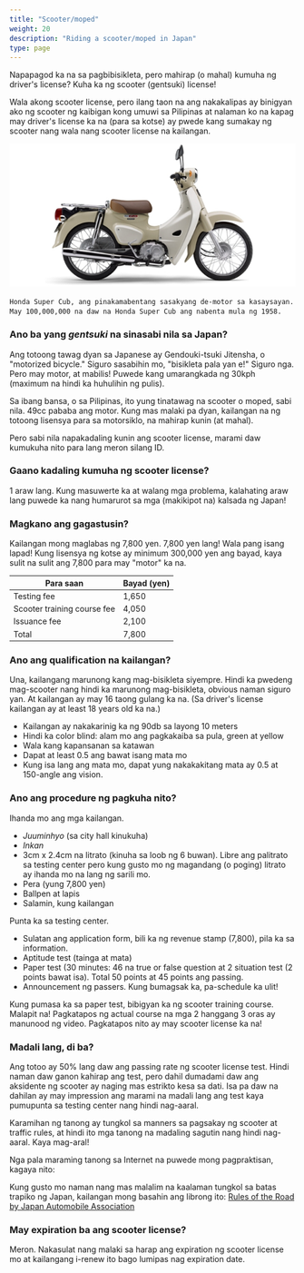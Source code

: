 ```yaml
---
title: "Scooter/moped"
weight: 20
description: "Riding a scooter/moped in Japan"
type: page
---
```

Napapagod ka na sa pagbibisikleta, pero mahirap (o mahal) kumuha ng driver's license? Kuha ka ng scooter (gentsuki) license!

Wala akong scooter license, pero ilang taon na ang nakakalipas ay binigyan ako ng scooter ng kaibigan kong umuwi sa Pilipinas at nalaman ko na kapag may driver's license ka na (para sa kotse) ay pwede kang sumakay ng scooter nang wala nang scooter license na kailangan.

![Honda Super Cub](honda-super-cub.jpg)

`Honda Super Cub, ang pinakamabentang sasakyang de-motor sa kasaysayan. May 100,000,000 na daw na Honda Super Cub ang nabenta mula ng 1958.`

### Ano ba yang *gentsuki* na sinasabi nila sa Japan?

Ang totoong tawag dyan sa Japanese ay Gendouki-tsuki Jitensha, o "motorized bicycle." Siguro sasabihin mo, "bisikleta pala yan e!" Siguro nga. Pero may motor, at mabilis! Puwede kang umarangkada ng 30kph (maximum na hindi ka huhulihin ng pulis).

Sa ibang bansa, o sa Pilipinas, ito yung tinatawag na scooter o moped, sabi nila. 49cc pababa ang motor. Kung mas malaki pa dyan, kailangan na ng totoong lisensya para sa motorsiklo, na mahirap kunin (at mahal).

Pero sabi nila napakadaling kunin ang scooter license, marami daw kumukuha nito para lang meron silang ID.

### Gaano kadaling kumuha ng scooter license?

1 araw lang. Kung masuwerte ka at walang mga problema, kalahating araw lang puwede ka nang humarurot sa mga (makikipot na) kalsada ng Japan!

### Magkano ang gagastusin?

Kailangan mong maglabas ng 7,800 yen. 7,800 yen lang! Wala pang isang lapad! Kung lisensya ng kotse ay minimum 300,000 yen ang bayad, kaya sulit na sulit ang 7,800 para may "motor" ka na.

| Para saan | Bayad (yen) |
| ---- | ---- |
|Testing fee |  1,650 |
|Scooter training course fee | 4,050 |
|Issuance fee |  2,100 |
|Total |  7,800 |    

### Ano ang qualification na kailangan?

Una, kailangang marunong kang mag-bisikleta siyempre. Hindi ka pwedeng mag-scooter nang hindi ka marunong mag-bisikleta, obvious naman siguro yan. At kailangan ay may 16 taong gulang ka na. (Sa driver's license kailangan ay at least 18 years old ka na.)

* Kailangan ay nakakarinig ka ng 90db sa layong 10 meters
* Hindi ka color blind: alam mo ang pagkakaiba sa pula, green at yellow
* Wala kang kapansanan sa katawan
* Dapat at least 0.5 ang bawat isang mata mo
* Kung isa lang ang mata mo, dapat yung nakakakitang mata ay 0.5 at 150-angle ang vision.


### Ano ang procedure ng pagkuha nito?

Ihanda mo ang mga kailangan.

* *Juuminhyo* (sa city hall kinukuha)
* *Inkan*
* 3cm x 2.4cm na litrato (kinuha sa loob ng 6 buwan). Libre ang palitrato sa testing center pero kung gusto mo ng magandang (o poging) litrato ay ihanda mo na lang ng sarili mo.
* Pera (yung 7,800 yen)
* Ballpen at lapis
* Salamin, kung kailangan

Punta ka sa testing center.

* Sulatan ang application form, bili ka ng revenue stamp (7,800), pila ka sa information.
* Aptitude test (tainga at mata)
* Paper test (30 minutes: 46 na true or false question at 2 situation test (2 points bawat isa). Total 50 points at 45 points ang passing.
* Announcement ng passers. Kung bumagsak ka, pa-schedule ka ulit!

Kung pumasa ka sa paper test, bibigyan ka ng scooter training course. Malapit na! Pagkatapos ng actual course na mga 2 hanggang 3 oras ay manunood ng video. Pagkatapos nito ay may scooter license ka na!

### Madali lang, di ba?

Ang totoo ay 50% lang daw ang passing rate ng scooter license test. Hindi naman daw ganon kahirap ang test, pero dahil dumadami daw ang aksidente ng scooter ay naging mas estrikto kesa sa dati. Isa pa daw na dahilan ay may impression ang marami na madali lang ang test kaya pumupunta sa testing center nang hindi nag-aaral.

Karamihan ng tanong ay tungkol sa manners sa pagsakay ng scooter at traffic rules, at hindi ito mga tanong na madaling sagutin nang hindi nag-aaral. Kaya mag-aral!

Nga pala maraming tanong sa Internet na puwede mong pagpraktisan, kagaya nito: 



Kung gusto mo naman nang mas malalim na kaalaman tungkol sa batas trapiko ng Japan, kailangan mong basahin ang librong ito: [Rules of the Road by Japan Automobile Association](https://www.amazon.co.jp/%E8%8B%B1%E8%AA%9E%E7%89%88%E3%80%8C%E4%BA%A4%E9%80%9A%E3%81%AE%E6%95%99%E5%89%87%E3%80%8D-2017%E5%B9%B47%E6%9C%88%E7%89%88-%E4%B8%80%E8%88%AC%E7%A4%BE%E5%9B%A3%E6%B3%95%E4%BA%BA%E6%97%A5%E6%9C%AC%E8%87%AA%E5%8B%95%E8%BB%8A%E9%80%A3%E7%9B%9F-JAF/dp/4990843339/ref=sr_1_1?__mk_ja_JP=%E3%82%AB%E3%82%BF%E3%82%AB%E3%83%8A&dchild=1&keywords=rules+of+the+road+japan&qid=1602307317&sr=8-1)

### May expiration ba ang scooter license?

Meron. Nakasulat nang malaki sa harap ang expiration ng scooter license mo at kailangang i-renew ito bago lumipas nag expiration date.
